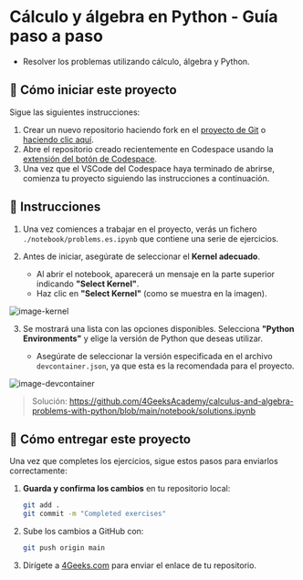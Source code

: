 <!--hide-->
# Cálculo y álgebra en Python - Guía paso a paso
<!--endhide-->

- Resolver los problemas utilizando cálculo, álgebra y Python.

<onlyfor saas="false" withBanner="false">
  
## 🌱 Cómo iniciar este proyecto

Sigue las siguientes instrucciones:

1. Crear un nuevo repositorio haciendo fork en el [proyecto de Git](https://github.com/4GeeksAcademy/calculus-and-algebra-problems-with-python) o [haciendo clic aquí](https://github.com/4GeeksAcademy/calculus-and-algebra-problems-with-python/fork).
2. Abre el repositorio creado recientemente en Codespace usando la [extensión del botón de Codespace](https://docs.github.com/en/codespaces/developing-in-codespaces/creating-a-codespace-for-a-repository#creating-a-codespace-for-a-repository).
3. Una vez que el VSCode del Codespace haya terminado de abrirse, comienza tu proyecto siguiendo las instrucciones a continuación.

</onlyfor>


## 📝 Instrucciones

1. Una vez comiences a trabajar en el proyecto, verás un fichero `./notebook/problems.es.ipynb` que contiene una serie de ejercicios.

2. Antes de iniciar, asegúrate de seleccionar el **Kernel adecuado**. 

    - Al abrir el notebook, aparecerá un mensaje en la parte superior indicando **"Select Kernel"**.  
    - Haz clic en **"Select Kernel"** (como se muestra en la imagen).       


![image-kernel](https://github.com/4GeeksAcademy/calculus-and-algebra-problems-with-python/blob/main/assets/image-kernel.png?raw=true)

3. Se mostrará una lista con las opciones disponibles. Selecciona **"Python Environments"** y elige la versión de Python que deseas utilizar.  

    - Asegúrate de seleccionar la versión especificada en el archivo `devcontainer.json`, ya que esta es la recomendada para el proyecto.


![image-devcontainer](https://github.com/4GeeksAcademy/calculus-and-algebra-problems-with-python/blob/main/assets/devcontainer-image.png?raw=true)



> Solución: https://github.com/4GeeksAcademy/calculus-and-algebra-problems-with-python/blob/main/notebook/solutions.ipynb


## 🚛 Cómo entregar este proyecto

Una vez que completes los ejercicios, sigue estos pasos para enviarlos correctamente:  

1. **Guarda y confirma los cambios** en tu repositorio local:  

   ```sh
   git add .
   git commit -m "Completed exercises"
   ```
2. Sube los cambios a GitHub con:

    ```sh
    git push origin main
    ```
3. Dirígete a [4Geeks.com](https://4geeks.com) para enviar el enlace de tu repositorio.

